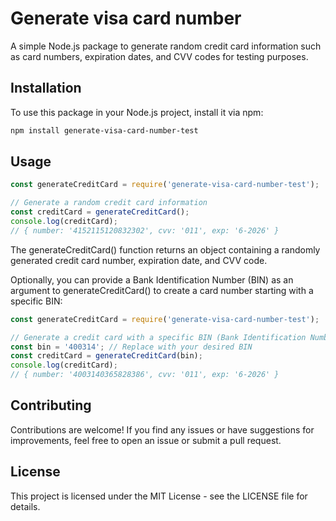 # Generate visa card number

A simple Node.js package to generate random credit card information such as card numbers, expiration dates, and CVV codes for testing purposes.

## Installation

To use this package in your Node.js project, install it via npm:

```bash
npm install generate-visa-card-number-test
```

## Usage
```javascript
const generateCreditCard = require('generate-visa-card-number-test');

// Generate a random credit card information
const creditCard = generateCreditCard();
console.log(creditCard);
// { number: '4152115120832302', cvv: '011', exp: '6-2026' }
```
The generateCreditCard() function returns an object containing a randomly generated credit card number, expiration date, and CVV code.

Optionally, you can provide a Bank Identification Number (BIN) as an argument to generateCreditCard() to create a card number starting with a specific BIN:
```javascript
const generateCreditCard = require('generate-visa-card-number-test');

// Generate a credit card with a specific BIN (Bank Identification Number)
const bin = '400314'; // Replace with your desired BIN
const creditCard = generateCreditCard(bin);
console.log(creditCard);
// { number: '4003140365828386', cvv: '011', exp: '6-2026' }
```


## Contributing
Contributions are welcome! If you find any issues or have suggestions for improvements, feel free to open an issue or submit a pull request.

## License
This project is licensed under the MIT License - see the LICENSE file for details.